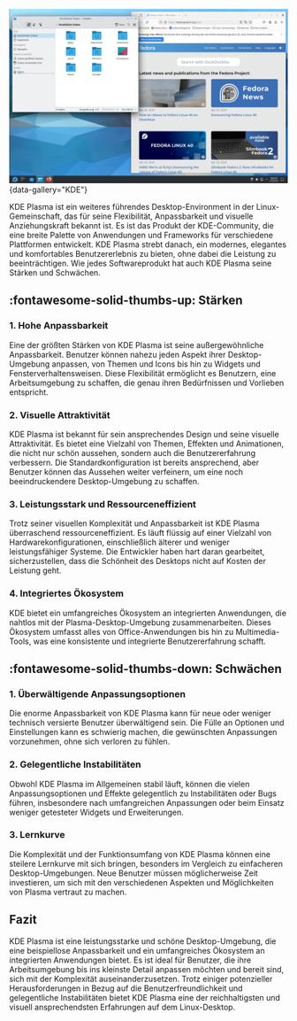 ![LIA - Arbeitsplatz](img/kde.png){data-gallery="KDE"}

KDE Plasma ist ein weiteres führendes Desktop-Environment in der Linux-Gemeinschaft, das für seine Flexibilität, Anpassbarkeit und visuelle Anziehungskraft bekannt ist. Es ist das Produkt der KDE-Community, die eine breite Palette von Anwendungen und Frameworks für verschiedene Plattformen entwickelt. KDE Plasma strebt danach, ein modernes, elegantes und komfortables Benutzererlebnis zu bieten, ohne dabei die Leistung zu beeinträchtigen. Wie jedes Softwareprodukt hat auch KDE Plasma seine Stärken und Schwächen.

## :fontawesome-solid-thumbs-up: Stärken

### 1. Hohe Anpassbarkeit
Eine der größten Stärken von KDE Plasma ist seine außergewöhnliche Anpassbarkeit. Benutzer können nahezu jeden Aspekt ihrer Desktop-Umgebung anpassen, von Themen und Icons bis hin zu Widgets und Fensterverhaltensweisen. Diese Flexibilität ermöglicht es Benutzern, eine Arbeitsumgebung zu schaffen, die genau ihren Bedürfnissen und Vorlieben entspricht.

### 2. Visuelle Attraktivität
KDE Plasma ist bekannt für sein ansprechendes Design und seine visuelle Attraktivität. Es bietet eine Vielzahl von Themen, Effekten und Animationen, die nicht nur schön aussehen, sondern auch die Benutzererfahrung verbessern. Die Standardkonfiguration ist bereits ansprechend, aber Benutzer können das Aussehen weiter verfeinern, um eine noch beeindruckendere Desktop-Umgebung zu schaffen.

### 3. Leistungsstark und Ressourceneffizient
Trotz seiner visuellen Komplexität und Anpassbarkeit ist KDE Plasma überraschend ressourceneffizient. Es läuft flüssig auf einer Vielzahl von Hardwarekonfigurationen, einschließlich älterer und weniger leistungsfähiger Systeme. Die Entwickler haben hart daran gearbeitet, sicherzustellen, dass die Schönheit des Desktops nicht auf Kosten der Leistung geht.

### 4. Integriertes Ökosystem
KDE bietet ein umfangreiches Ökosystem an integrierten Anwendungen, die nahtlos mit der Plasma-Desktop-Umgebung zusammenarbeiten. Dieses Ökosystem umfasst alles von Office-Anwendungen bis hin zu Multimedia-Tools, was eine konsistente und integrierte Benutzererfahrung schafft.

## :fontawesome-solid-thumbs-down: Schwächen

### 1. Überwältigende Anpassungsoptionen
Die enorme Anpassbarkeit von KDE Plasma kann für neue oder weniger technisch versierte Benutzer überwältigend sein. Die Fülle an Optionen und Einstellungen kann es schwierig machen, die gewünschten Anpassungen vorzunehmen, ohne sich verloren zu fühlen.

### 2. Gelegentliche Instabilitäten
Obwohl KDE Plasma im Allgemeinen stabil läuft, können die vielen Anpassungsoptionen und Effekte gelegentlich zu Instabilitäten oder Bugs führen, insbesondere nach umfangreichen Anpassungen oder beim Einsatz weniger getesteter Widgets und Erweiterungen.

### 3. Lernkurve
Die Komplexität und der Funktionsumfang von KDE Plasma können eine steilere Lernkurve mit sich bringen, besonders im Vergleich zu einfacheren Desktop-Umgebungen. Neue Benutzer müssen möglicherweise Zeit investieren, um sich mit den verschiedenen Aspekten und Möglichkeiten von Plasma vertraut zu machen.

## Fazit

KDE Plasma ist eine leistungsstarke und schöne Desktop-Umgebung, die eine beispiellose Anpassbarkeit und ein umfangreiches Ökosystem an integrierten Anwendungen bietet. Es ist ideal für Benutzer, die ihre Arbeitsumgebung bis ins kleinste Detail anpassen möchten und bereit sind, sich mit der Komplexität auseinanderzusetzen. Trotz einiger potenzieller Herausforderungen in Bezug auf die Benutzerfreundlichkeit und gelegentliche Instabilitäten bietet KDE Plasma eine der reichhaltigsten und visuell ansprechendsten Erfahrungen auf dem Linux-Desktop.
